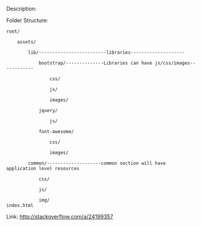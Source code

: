 Description:


Folder Structure:


	root/

		assets/

			lib/-------------------------libraries--------------------

				bootstrap/--------------Libraries can have js/css/images------------

					css/

					js/

					images/

				jquery/

					js/

				font-awesome/

					css/

					images/

			common/--------------------common section will have application level resources    

				css/

				js/

				img/
	index.html


Link:
http://stackoverflow.com/a/24199357